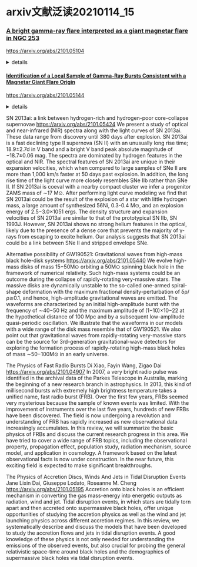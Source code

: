 # arxiv文献泛读20210114_15

### [A bright gamma-ray flare interpreted as a giant magnetar flare in NGC 253](./2101.05104.pdf)

https://arxiv.org/abs/2101.05104

<details>
<summary>details</summary>
Authors: D. Svinkin, D. Frederiks, K. Hurley et al.
Comments: Preprint version of Nature paper

Magnetars are young, highly magnetized neutron stars that produce extremely rare giant flares of gamma-rays, the most luminous astrophysical phenomena in our Galaxy. The detection of these flares from outside the Local Group of galaxies has been predicted, with just two candidates so far. Here we report on the extremely bright gamma-ray flare GRB 200415A of April 15, 2020, which we localize, using the Interplanetary Network, to a tiny (20 sq. arcmin) area on the celestial sphere, that overlaps the central region of the Sculptor galaxy at 3.5 Mpc from the Milky Way. From the Konus-Wind detections, we find a striking similarity between GRB 200415A and GRB 051103, the even more energetic flare that presumably originated from the M81/M82 group of galaxies at nearly the same distance (3.6 Mpc). Both bursts display a sharp, millisecond-scale, hard-spectrum initial pulse, followed by an approximately 0.2 s long steadily fading and softening tail. Apart from the huge initial pulses of magnetar giant flares, no astrophysical signal with this combination of temporal and spectral properties and implied energy has been reported previously. At the inferred distances, the energy released in both flares is on par with that of the December 27, 2004 superflare from the Galactic magnetar SGR 1806-20, but with a higher peak luminosity. Taken all together, this makes GRB 200415A and its twin GRB 051103 the most significant candidates for extragalactic magnetar giant flares, both a factor of five more luminous than the brightest Galactic magnetar flare observed previously, thus providing an important step towards a better understanding of this fascinating phenomenon.

- 磁星能产生相当少见的剧烈伽玛射线耀发（giant flares, GFs）。目前仅有两例事件是河外磁星耀发的候选体。（GRB 051103,  GRB 070201）.
  
  - SGR是磁星的一类，存在时标~$10^5 yr$，相当于磁场衰减时标，活跃期（days ~ years）会发生短时标硬X爆发，峰值光度~$10^{38-42} erg/s$。更稀有的是SGR存在期间可能会发生几次GF，以伽玛射线形式释放~$(0.01 - 1) \times 10^{46} erg$巨大能量(vs sGRB, $E_{iso,equi}\sim 10^{49-51}$)。
  - 一次GF表现为一个由极尖锐的上升期加上较缓和的衰减期组成的不到一秒的初脉冲（initial pulse, IP），随后光谱变软，形成持续时间较长的后期衰减（受磁星旋转周期影响）。目前在银河系和LMC中已知在活跃阶段产生GF的爆发磁星只有3个。
  - 由于其初始脉冲非常明亮，可以在几十Mpc的距离上被探测到，此时它们的初始脉冲可能看上去像一个sGRB。将磁星耀发和并合短暴区分开主要靠 1.是否与一个星系空间位置重合；2.将其光变曲线与已知GF进行比对；3.是否有GW信号。目前仅有两个短暴被认为是eMGF：GRB 051103，$D_{81/82} = 3.6 Mpc$，GRB 070201，$D_{M31}=0.77Mpc$，GF在短暴中的占比不超过10%。
  
- 本文主要讨论了一次极明亮的伽玛射线耀发GRB 200415A，主要将其与GRB 051103进行对比，发现诸多相似之处，表明这也很可能是一次河外星系磁星giant flare事件。

  - 2020.04.15T08:48:06 , GRB 200415A由IPN的5个卫星探测器：GBM，BAT，SPI-ACS， IBIS-PICsIT(INTEGRAL)，Mars-Odyssey HEND 探测到。作者这些探测器的探测情况对GRB 200415A进行定位，得到一个面积为20 sq. arcmin的区域，该区域与Sculptor galaxy (NGC 253) 中心重合，星系距离为3.5Mpc。而GRB 051103的可能发生地（M81/M82星系群）距离为3.6Mpc.
    ![fig1](./2101.05104_fig1.png)

  - 两个爆都呈现一个尖锐的，毫秒时标的，硬谱的初脉冲（initial pulse），其后跟随约0.2秒的稳定衰减且软化的尾阶段。除了磁星GF发出的脉冲，还没有其它同时具有这种光变光谱性质且具有相当能量的信号被探测到。

    - temporal properties:

      - ∼ 2 ms fast rise of a narrow (∼ 4 ms) initial pulse + exponentially decaying phase with count-rate e-folding time $\tau_{cr}$ ∼ 50 ms
      - 总持续时间：0.138 s (GRB 200415A) ， 0.324 s (GRB 051103)
      - $T_{90}$：0.100±0:014s，  0.138±0:005s
      - IP阶段峰值计数率：~$(1.5-1.7) \times 10^5 s^{-1}$
      - 但在整个衰减阶段的光子流量，GRB 051103是GRB 200415A的两倍
      - 20keV - 10 MeV能段能流：均在IP阶段达到峰值，峰值流量分别为$0.96^{+0.32}_{-0.16} \times 10^{-3} erg\ cm^{-2}\ s^{-1}$，$1.15^{+0.52}_{-0.24} \times 10^{-3} erg\ cm^{-2}\ s^{-1}$.峰值后指数衰减，衰减时标$\tau_{flux} \sim 30\ ms$。

    - spectral properties

      - GRB 200415A 的硬度（这里指 390-1600 keV / 90-390keV 计数率之比，另外应该也可以用光谱峰值能量表征）

      - 两个爆在$T_0$开始100ms以内都可以用CPL较好描述，EF(E) 能谱峰值能量$E_p$接近指数衰减。

        |stage|200415A|051103|
        | ---- | ---- | ---- |
        |IP|$E_p$ ~ 1.2 MeV, $\alpha$~ -0.6|$E_p$ ~ 1.2 MeV, $\alpha$~ -0.1|
        |subsequent|$E_p$<1.2 MeV, exp decay|~30ms(hardest): $E_p$ ~ 3 MeV, $\alpha$~ 0.2|
        
      - GRB 200415A 在100 ms后的能谱可由$kT ~ 70-100$的黑体谱描述
      
      - $T_0$~$T_0+0.192s$的总光谱均用CPL+BB描述最佳
      
        ||200415A|051103|
        | ---- | ---- | ---- |
        |Fluence|$8.5^{1.2}_{-1.0} \times 10^{-6}\ erg\ cm^{-2}$|$34.3^{+4.0}_{-2.0} \times 10^{-6}\ erg\ cm^{-2}$|
        |BB|14%|9%|
        |IP|45%|13%|
    - 这两个爆在光变形态，光谱特征，峰值流量方面均有较强相似之处
      ![fig2](./2101.05104_fig2.png)
      ![fig2note](./2101.05104_fig2.note.png)
    - 这样明亮，毫秒级IP后随指数衰减的辐射在短爆中很不常见，KW25年内探测到的500+个宇宙学距离短爆中均无此形状，而这种形状在另外两个系内磁星耀发中出现：SGR 1900+14，SGR 1806-20。
    - 另外，更高分辨率的光变曲线显示GRB 200415A在主峰之前还存在一个次峰，这种模式在SGR 1806-20中也存在，可能是磁星耀发的一个普遍特征，可以用于区分短爆。
    - 所以GRB 200415A 和 GRB 051103是磁星耀发的可能性非常大。

  - 另外，若这两个爆的距离是真实的，那么它们的总释放能量与河内磁星SGR 1806-20在04年12月27日的superflare的能量（~$2.3\times 10^{46} erg$）相当，但后者的峰值光度比前两者低，它们比迄今观测到的最亮河内磁星耀发都亮5倍以上。
    ||dist|radius|$E_{\gamma,iso}$|$L_{iso,p}$|
    |---|---|---|---|---|
    |200415A|3.5Mpc|~23km|~$1.3\times 10^{46} erg$|~$1.4\times 10^{48} erg\ s^{-1}$|
    |051103|3.6Mpc|~37km|~$5.3\times 10^{46} erg$|~$1.8 \times 10^{48} erg\ s^{-1}$|

  - 不过这两个爆的光变与另一个eMGF，GRB 070201的光变有较大差别，后者在~50ms内都表现出高度变化性，表明IP背后的物理过程的变化时标具有不同的量级。

- [GRB 200415A KW LV](http://www.ioffe.ru/LEA/GRBs/GRB200415_T31681/), [GCN](https://gcn.gsfc.nasa.gov/gcn3/27596.gcn3)
- [GRB 210119A GBM LC](https://heasarc.gsfc.nasa.gov/FTP/fermi/data/gbm/triggers/2021/bn210119121/quicklook/glg_lc_medres34_bn210119121.gif)
- [GRB 210119A  Insight-HXMT/HE LC](http://twiki.ihep.ac.cn/pub/HXMT/GRBList/HEB210119120_lc.jpg) (80-800keV); [GCN](https://gcn.gsfc.nasa.gov/gcn3/29331.gcn3)
- [GRB 210119A GECAM LC](http://twiki.ihep.ac.cn/pub/GECAM/GRBList/GECAM-B-tn210119_025409.png); [GCN](https://gcn.gsfc.nasa.gov/gcn3/29331.gcn3)
- [GRB 210119A SWIFT GCN](https://gcn.gsfc.nasa.gov/gcn3/29323.gcn3)
- [GRB 210119A SWIFT GCN2](https://gcn.gsfc.nasa.gov/gcn3/29332.gcn3)

![swift29323](swift29323.png)
---
![gecam29331](GECAM29331.png)
![swift29332](./swift29332.png)

![2101.05104_efig1](./2101.05104_efig1.png)

</details>



#### [Identification of a Local Sample of Gamma-Ray Bursts Consistent with a Magnetar Giant Flare Origin](./2101.05144.pdf)
https://arxiv.org/abs/2101.05144

<details>
<summary>details</summary>

Authors: E. Burns, D. Svinkin, K. Hurley, Z. Wadiasingh
Comments: Accepted for publication in ApJL

Cosmological Gamma-Ray Bursts (GRBs) are known to arise from distinct progenitor channels: short GRBs mostly from neutron star mergers and long GRBs from a rare type of core-collapse supernova (CCSN) called collapsars. Highly magnetized neutron stars called magnetars also generate energetic, short-duration gamma-ray transients called Magnetar Giant Flares (MGFs). Three have been observed from the Milky Way and its satellite galaxies and they have long been suspected to contribute a third class of extragalactic GRBs. We report the unambiguous identification of a distinct population of 4 local (<5 Mpc) short GRBs, **adding GRB 070222 to previously discussed events. While identified solely based on alignment to nearby star-forming galaxies, their rise time and isotropic energy release are independently inconsistent with the larger short GRB population at >99.9% confidence. These properties, the host galaxies, and non-detection in gravitational waves all point to an extragalactic MGF origin.** Despite the small sample, the inferred volumetric rates for events above 4×10^44 erg of RMGF=$3.8^{+4.0}_{−3.1}×10^5\ Gpc^{−3}\ yr^{−1}$ place MGFs as the dominant gamma-ray transient detected from extragalactic sources. As previously suggested, these rates imply that some magnetars produce multiple MGFs, providing a source of repeating GRBs. **The rates and host galaxies favor common CCSN as key progenitors of magnetars.** 

![tab1](./2101.05144_tab1.png)

</details>

SN 2013ai: a link between hydrogen-rich and hydrogen-poor core-collapse supernovae
https://arxiv.org/abs/2101.05424
We present a study of optical and near-infrared (NIR) spectra along with the light curves of SN 2013ai. These data range from discovery until 380 days after explosion. SN 2013ai is a fast declining type II supernova (SN II) with an unusually long rise time; 18.9±2.7d in V band and a bright V band peak absolute magnitude of −18.7±0.06 mag. The spectra are dominated by hydrogen features in the optical and NIR. The spectral features of SN 2013ai are unique in their expansion velocities, which when compared to large samples of SNe II are more than 1,000 km/s faster at 50 days past explosion. In addition, the long rise time of the light curve more closely resembles SNe IIb rather than SNe II. If SN 2013ai is coeval with a nearby compact cluster we infer a progenitor ZAMS mass of ∼17 M⊙. After performing light curve modeling we find that SN 2013ai could be the result of the explosion of a star with little hydrogen mass, a large amount of synthesized 56Ni, 0.3-0.4 M⊙, and an explosion energy of 2.5−3.0×1051 ergs. The density structure and expansion velocities of SN 2013ai are similar to that of the prototypical SN IIb, SN 1993J. However, SN 2013ai shows no strong helium features in the optical, likely due to the presence of a dense core that prevents the majority of γ-rays from escaping to excite helium. Our analysis suggests that SN 2013ai could be a link between SNe II and stripped envelope SNe. 

Alternative possibility of GW190521: Gravitational waves from high-mass black hole-disk systems
https://arxiv.org/abs/2101.05440
We evolve high-mass disks of mass 15−50M⊙ orbiting a 50M⊙ spinning black hole in the framework of numerical relativity. Such high-mass systems could be an outcome during the collapse of rapidly-rotating very-massive stars. The massive disks are dynamically unstable to the so-called one-armed spiral-shape deformation with the maximum fractional density-perturbation of δρ/ρ≳0.1, and hence, high-amplitude gravitational waves are emitted. The waveforms are characterized by an initial high-amplitude burst with the frequency of ∼40−50 Hz and the maximum amplitude of (1−10)×10−22 at the hypothetical distance of 100 Mpc and by a subsequent low-amplitude quasi-periodic oscillation. We illustrate that the waveforms in our models with a wide range of the disk mass resemble that of GW190521. We also point out that gravitational waves from rapidly-rotating very-massive stars can be the source for 3rd-generation gravitational-wave detectors for exploring the formation process of rapidly-rotating high-mass black holes of mass ∼50−100M⊙ in an early universe. 

The Physics of Fast Radio Bursts
Di Xiao, Fayin Wang, Zigao Dai
https://arxiv.org/abs/2101.04907
 In 2007, a very bright radio pulse was identified in the archival data of the Parkes Telescope in Australia, marking the beginning of a new research branch in astrophysics. In 2013, this kind of millisecond bursts with extremely high brightness temperature takes a unified name, fast radio burst (FRB). Over the first few years, FRBs seemed very mysterious because the sample of known events was limited. With the improvement of instruments over the last five years, hundreds of new FRBs have been discovered. The field is now undergoing a revolution and understanding of FRB has rapidly increased as new observational data increasingly accumulates. In this review, we will summarize the basic physics of FRBs and discuss the current research progress in this area. We have tried to cover a wide range of FRB topics, including the observational property, propagation effect, population study, radiation mechanism, source model, and application in cosmology. A framework based on the latest observational facts is now under construction. In the near future, this exciting field is expected to make significant breakthroughs. 

The Physics of Accretion Discs, Winds And Jets in Tidal Disruption Events
Jane Lixin Dai, Giuseppe Lodato, Roseanne M. Cheng
https://arxiv.org/abs/2101.05195
Accretion onto black holes is an efficient mechanism in converting the gas mass-energy into energetic outputs as radiation, wind and jet. Tidal disruption events, in which stars are tidally torn apart and then accreted onto supermassive black holes, offer unique opportunities of studying the accretion physics as well as the wind and jet launching physics across different accretion regimes. In this review, we systematically describe and discuss the models that have been developed to study the accretion flows and jets in tidal disruption events. A good knowledge of these physics is not only needed for understanding the emissions of the observed events, but also crucial for probing the general relativistic space-time around black holes and the demographics of supermassive black holes via tidal disruption events. 